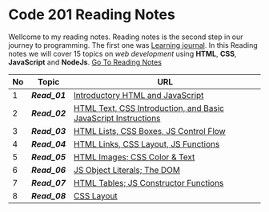 # Code 201 Reading Notes
Wellcome to my reading notes. Reading notes is the second step in our journey to programming. The first one was [Learning journal](https://ahmadhirthani.github.io/learning-journal/).
In this Reading notes we will cover 15 topics on *web development* using **HTML**, **CSS**, **JavaScript** and **NodeJs**. [Go To Reading Notes](https://ahmadhirthani.github.io/reading-notes/)


**No** | **Topic** | **URL**
--- | --- | ---
1  | *__Read_01__* | [Introductory HTML and JavaScript](https://ahmadhirthani.github.io/reading-notes/class-01)
2  | *__Read_02__* | [HTML Text, CSS Introduction, and Basic JavaScript Instructions](https://ahmadhirthani.github.io/reading-notes/class-02)
3  | *__Read_03__* | [HTML Lists, CSS Boxes, JS Control Flow](https://ahmadhirthani.github.io/reading-notes/class-03)
4  | *__Read_04__* | [HTML Links, CSS Layout, JS Functions](https://ahmadhirthani.github.io/reading-notes/class-04)
5  | *__Read_05__* | [HTML Images; CSS Color & Text](https://ahmadhirthani.github.io/reading-notes/class-05)
6  | *__Read_06__* | [JS Object Literals; The DOM](https://ahmadhirthani.github.io/reading-notes/class-06)
7  | *__Read_07__* | [HTML Tables; JS Constructor Functions](https://ahmadhirthani.github.io/reading-notes/class-07)
8  | *__Read_08__* | [CSS Layout](https://ahmadhirthani.github.io/reading-notes/class-08)







